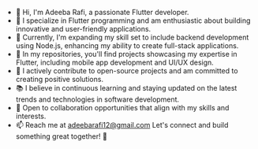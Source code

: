 - 👋 Hi, I'm Adeeba Rafi, a passionate Flutter developer.
- 👀 I specialize in Flutter programming and am enthusiastic about building innovative and user-friendly applications.
- 🌱 Currently, I'm expanding my skill set to include backend development using Node.js, enhancing my ability to create full-stack applications.
- 💼 In my repositories, you'll find projects showcasing my expertise in Flutter, including mobile app development and UI/UX design.
- 🚀 I actively contribute to open-source projects and am committed to creating positive solutions.
- 📚 I believe in continuous learning and staying updated on the latest trends and technologies in software development.
- 🤝 Open to collaboration opportunities that align with my skills and interests.
- 📫 Reach me at adeebarafi12@gmail.com
Let's connect and build something great together! 🌟
  


<!---
AdeebaRafi/AdeebaRafi is a ✨ special ✨ repository because its `README.md` (this file) appears on your GitHub profile.
You can click the Preview link to take a look at your changes.
--->
